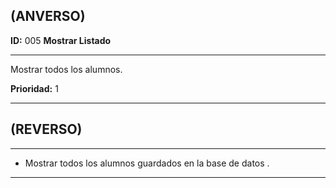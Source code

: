 ## (ANVERSO)  
**ID:** 005 **Mostrar Listado**  

----

Mostrar todos los alumnos.  

**Prioridad:** 1  

-----  
## (REVERSO)
-----

- Mostrar todos los alumnos guardados en la base de datos .
-----
